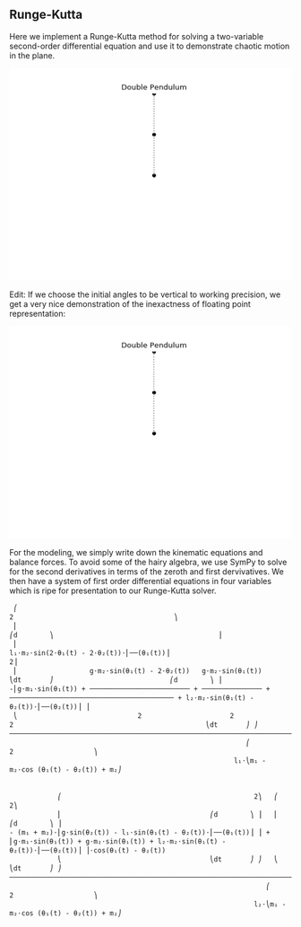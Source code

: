 ## Runge-Kutta

Here we implement a Runge-Kutta method for solving a 
two-variable second-order differential equation
and use it to demonstrate chaotic motion in the plane.

![Double-pendulum](/images/double_pendulum.gif)

Edit: If we choose the initial angles to be vertical
to working precision, we get a very nice demonstration
of the inexactness of floating point representation:

![Double-pendulum](/images/double_pendulum_vertical.gif)

For the modeling, we simply write down the kinematic equations
and balance forces. To avoid some of the hairy algebra,
we use SymPy to solve for the second derivatives in terms
of the zeroth and first dervivatives. We then have a system
of first order differential equations in four variables which
is ripe for presentation to our Runge-Kutta solver.


```text
 ⎛                                                                                                        2                                        ⎞ 
 ⎜                                                                                             ⎛d        ⎞                                         ⎟ 
 ⎜                                                                l₁⋅m₂⋅sin(2⋅θ₁(t) - 2⋅θ₂(t))⋅⎜──(θ₁(t))⎟                                        2⎟ 
 ⎜                  g⋅m₂⋅sin(θ₁(t) - 2⋅θ₂(t))   g⋅m₂⋅sin(θ₁(t))                                ⎝dt       ⎠                             ⎛d        ⎞ ⎟ 
-⎜g⋅m₁⋅sin(θ₁(t)) + ───────────────────────── + ─────────────── + ───────────────────────────────────────── + l₂⋅m₂⋅sin(θ₁(t) - θ₂(t))⋅⎜──(θ₂(t))⎟ ⎟ 
 ⎝                              2                      2                              2                                                ⎝dt       ⎠ ⎠ 
─────────────────────────────────────────────────────────────────────────────────────────────────────────────────────────────────────────────────────
                                                           ⎛           2                    ⎞                                                        
                                                        l₁⋅⎝m₁ - m₂⋅cos (θ₁(t) - θ₂(t)) + m₂⎠                                                        


            ⎛                                                2⎞   ⎛                                                                        2⎞                   
            ⎜                                     ⎛d        ⎞ ⎟   ⎜                                                             ⎛d        ⎞ ⎟                   
- (m₁ + m₂)⋅⎜g⋅sin(θ₂(t)) - l₁⋅sin(θ₁(t) - θ₂(t))⋅⎜──(θ₁(t))⎟ ⎟ + ⎜g⋅m₁⋅sin(θ₁(t)) + g⋅m₂⋅sin(θ₁(t)) + l₂⋅m₂⋅sin(θ₁(t) - θ₂(t))⋅⎜──(θ₂(t))⎟ ⎟⋅cos(θ₁(t) - θ₂(t))
            ⎝                                     ⎝dt       ⎠ ⎠   ⎝                                                             ⎝dt       ⎠ ⎠                   
────────────────────────────────────────────────────────────────────────────────────────────────────────────────────────────────────────────────────────────────
                                                                ⎛           2                    ⎞                                                              
                                                             l₂⋅⎝m₁ - m₂⋅cos (θ₁(t) - θ₂(t)) + m₂⎠                                                              
```
